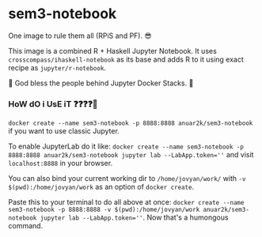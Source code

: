 # sem3-notebook
One image to rule them all (RPiS and PF). 😎

This image is a combined R + Haskell Jupyter Notebook. It uses `crosscompass/ihaskell-notebook` as its base and adds R to it using exact recipe as `jupyter/r-notebook`.

🙏 God bless the people behind Jupyter Docker Stacks. 🙏

### HoW dO i UsE iT ❓❓❓❓🤔
`docker create --name sem3-notebook -p 8888:8888 anuar2k/sem3-notebook` if you want to use classic Jupyter.

To enable JupyterLab do it like: `docker create --name sem3-notebook -p 8888:8888 anuar2k/sem3-notebook jupyter lab --LabApp.token=''` and visit `localhost:8888` in your browser.

You can also bind your current working dir to `/home/jovyan/work/` with `-v $(pwd):/home/jovyan/work` as an option of `docker create`.

Paste this to your terminal to do all above at once: `docker create --name sem3-notebook -p 8888:8888 -v $(pwd):/home/jovyan/work anuar2k/sem3-notebook jupyter lab --LabApp.token=''`. Now that's a humongous command.
